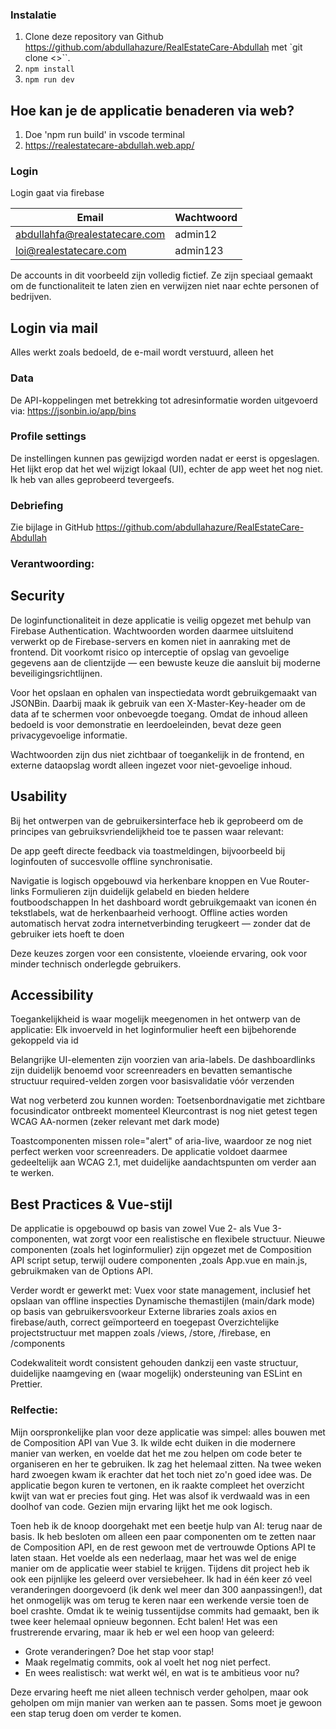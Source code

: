 ### Instalatie
1. Clone deze repository van Github https://github.com/abdullahazure/RealEstateCare-Abdullah met `git clone <>``.
2. `npm install`
3. `npm run dev`

## Hoe kan je de applicatie benaderen via web?
1. Doe 'npm run build' in vscode terminal
2. https://realestatecare-abdullah.web.app/

### Login
Login gaat via firebase 

| Email                         | Wachtwoord |
|-------------------------------|------------|
| abdullahfa@realestatecare.com | admin12    |
| loi@realestatecare.com        | admin123   |

De accounts in dit voorbeeld zijn volledig fictief. Ze zijn speciaal gemaakt om de functionaliteit te laten zien en verwijzen niet naar echte personen of bedrijven. 

## Login via mail 
Alles werkt zoals bedoeld, de e-mail wordt verstuurd, alleen het 

### Data
De API-koppelingen met betrekking tot adresinformatie worden uitgevoerd via:
https://jsonbin.io/app/bins

### Profile settings
De instellingen kunnen pas gewijzigd worden nadat er eerst is opgeslagen. Het lijkt erop dat het wel wijzigt lokaal (UI), echter de app weet het nog niet. Ik heb van alles geprobeerd tevergeefs. 

### Debriefing
Zie bijlage in GitHub https://github.com/abdullahazure/RealEstateCare-Abdullah

### Verantwoording:

## Security
De loginfunctionaliteit in deze applicatie is veilig opgezet met behulp van Firebase Authentication. Wachtwoorden worden daarmee uitsluitend verwerkt op de Firebase-servers en komen niet in aanraking met de frontend. Dit voorkomt risico op interceptie of opslag van gevoelige gegevens aan de clientzijde — een bewuste keuze die aansluit bij moderne beveiligingsrichtlijnen.

Voor het opslaan en ophalen van inspectiedata wordt gebruikgemaakt van JSONBin. Daarbij maak ik gebruik van een X-Master-Key-header om de data af te schermen voor onbevoegde toegang. Omdat de inhoud alleen bedoeld is voor demonstratie en leerdoeleinden, bevat deze geen privacygevoelige informatie.

Wachtwoorden zijn dus niet zichtbaar of toegankelijk in de frontend, en externe dataopslag wordt alleen ingezet voor niet-gevoelige inhoud.

## Usability 
Bij het ontwerpen van de gebruikersinterface heb ik geprobeerd om de principes van gebruiksvriendelijkheid toe te passen waar relevant:

De app geeft directe feedback via toastmeldingen, bijvoorbeeld bij loginfouten of succesvolle offline synchronisatie. 

Navigatie is logisch opgebouwd via herkenbare knoppen en Vue Router-links
Formulieren zijn duidelijk gelabeld en bieden heldere foutboodschappen
In het dashboard wordt gebruikgemaakt van iconen én tekstlabels, wat de herkenbaarheid verhoogt. Offline acties worden automatisch hervat zodra internetverbinding terugkeert — zonder dat de gebruiker iets hoeft te doen

Deze keuzes zorgen voor een consistente, vloeiende ervaring, ook voor minder technisch onderlegde gebruikers.

## Accessibility
Toegankelijkheid is waar mogelijk meegenomen in het ontwerp van de applicatie:
Elk invoerveld in het loginformulier heeft een bijbehorende <label> gekoppeld via id

Belangrijke UI-elementen zijn voorzien van aria-labels. De dashboardlinks zijn duidelijk benoemd voor screenreaders en bevatten semantische structuur required-velden zorgen voor basisvalidatie vóór verzenden

Wat nog verbeterd zou kunnen worden:
Toetsenbordnavigatie met zichtbare focusindicator ontbreekt momenteel
Kleurcontrast is nog niet getest tegen WCAG AA-normen (zeker relevant met dark mode)

Toastcomponenten missen role="alert" of aria-live, waardoor ze nog niet perfect werken voor screenreaders.
De applicatie voldoet daarmee gedeeltelijk aan WCAG 2.1, met duidelijke aandachtspunten om verder aan te werken.

## Best Practices & Vue-stijl
De applicatie is opgebouwd op basis van zowel Vue 2- als Vue 3-componenten, wat zorgt voor een realistische en flexibele structuur. Nieuwe componenten (zoals het loginformulier) zijn opgezet met de Composition API script setup, terwijl oudere componenten ,zoals App.vue en main.js, gebruikmaken van de Options API.

Verder wordt er gewerkt met:
Vuex voor state management, inclusief het opslaan van offline inspecties
Dynamische themastijlen (main/dark mode) op basis van gebruikersvoorkeur
Externe libraries zoals axios en firebase/auth, correct geïmporteerd en toegepast
Overzichtelijke projectstructuur met mappen zoals /views, /store, /firebase, en /components

Codekwaliteit wordt consistent gehouden dankzij een vaste structuur, duidelijke naamgeving en (waar mogelijk) ondersteuning van ESLint en Prettier.

### Relfectie:
Mijn oorspronkelijke plan voor deze applicatie was simpel: 
alles bouwen met de Composition API van Vue 3. Ik wilde echt duiken in die modernere manier van werken, en voelde dat het me zou helpen om code beter te organiseren en her te gebruiken. Ik zag het helemaal zitten.
Na twee weken hard zwoegen kwam ik erachter dat het toch niet zo'n goed idee was. De applicatie begon kuren te vertonen, en ik raakte compleet het overzicht kwijt van wat er precies fout ging. Het was alsof ik verdwaald was in een doolhof van code. Gezien mijn ervaring lijkt het me ook logisch. 

Toen heb ik de knoop doorgehakt met een beetje hulp van AI: terug naar de basis. Ik heb besloten om alleen een paar componenten om te zetten naar de Composition API, en de rest gewoon met de vertrouwde Options API te laten staan. Het voelde als een nederlaag, maar het was wel de enige manier om de applicatie weer stabiel te krijgen.
Tijdens dit project heb ik ook een pijnlijke les geleerd over versiebeheer. Ik had in één keer zó veel veranderingen doorgevoerd (ik denk wel meer dan 300 aanpassingen!), dat het onmogelijk was om terug te keren naar een werkende versie toen de boel crashte. Omdat ik te weinig tussentijdse commits had gemaakt, ben ik twee keer helemaal opnieuw begonnen. Echt balen!
Het was een frustrerende ervaring, maar ik heb er wel een hoop van geleerd:

- Grote veranderingen? Doe het stap voor stap!
- Maak regelmatig commits, ook al voelt het nog niet perfect.
- En wees realistisch: wat werkt wél, en wat is te ambitieus voor nu?

Deze ervaring heeft me niet alleen technisch verder geholpen, maar ook geholpen om mijn manier van werken aan te passen. Soms moet je gewoon een stap terug doen om verder te komen.
